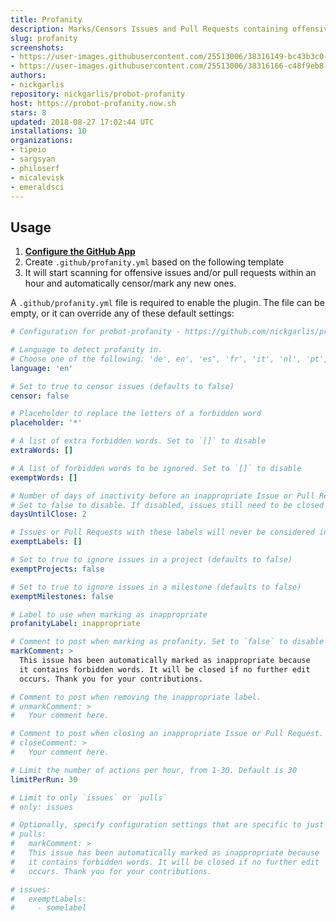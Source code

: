 ```yaml
---
title: Profanity
description: Marks/Censors Issues and Pull Requests containing offensive content.
slug: profanity
screenshots:
- https://user-images.githubusercontent.com/25513006/38316149-bc43b3c0-3832-11e8-8b13-53216b342027.png
- https://user-images.githubusercontent.com/25513006/38316166-c48f9eb8-3832-11e8-95a3-78773c7120a4.png
authors:
- nickgarlis
repository: nickgarlis/probot-profanity
host: https://probot-profanity.now.sh
stars: 8
updated: 2018-08-27 17:02:44 UTC
installations: 10
organizations:
- tipeio
- sargsyan
- philoserf
- micalevisk
- emeraldsci
---
```


## Usage

1. **[Configure the GitHub App](https://github.com/apps/profanity)**
2. Create `.github/profanity.yml` based on the following template
3. It will start scanning for offensive issues and/or pull requests within an hour and automatically censor/mark any new ones.

A `.github/profanity.yml` file is required to enable the plugin. The file can be empty, or it can override any of these default settings:

```yml
# Configuration for probot-profanity - https://github.com/nickgarlis/probot-profanity

# Language to detect profanity in.
# Choose one of the following: 'de', en', 'es', 'fr', 'it', 'nl', 'pt', 'ru'
language: 'en'

# Set to true to censor issues (defaults to false)
censor: false

# Placeholder to replace the letters of a forbidden word
placeholder: '*'

# A list of extra forbidden words. Set to `[]` to disable
extraWords: []

# A list of forbidden words to be ignored. Set to `[]` to disable
exemptWords: []

# Number of days of inactivity before an inappropriate Issue or Pull Request is closed.
# Set to false to disable. If disabled, issues still need to be closed manually, but will remain marked as inappropriate.
daysUntilClose: 2

# Issues or Pull Requests with these labels will never be considered inappropriate. Set to `[]` to disable
exemptLabels: []

# Set to true to ignore issues in a project (defaults to false)
exemptProjects: false

# Set to true to ignore issues in a milestone (defaults to false)
exemptMilestones: false

# Label to use when marking as inappropriate
profanityLabel: inappropriate

# Comment to post when marking as profanity. Set to `false` to disable
markComment: >
  This issue has been automatically marked as inappropriate because
  it contains forbidden words. It will be closed if no further edit
  occurs. Thank you for your contributions.

# Comment to post when removing the inappropriate label.
# unmarkComment: >
#   Your comment here.

# Comment to post when closing an inappropriate Issue or Pull Request.
# closeComment: >
#   Your comment here.  

# Limit the number of actions per hour, from 1-30. Default is 30
limitPerRun: 30

# Limit to only `issues` or `pulls`
# only: issues

# Optionally, specify configuration settings that are specific to just 'issues' or 'pulls':
# pulls:
#   markComment: >
#   This issue has been automatically marked as inappropriate because
#   it contains forbidden words. It will be closed if no further edit
#   occurs. Thank you for your contributions.

# issues:
#   exemptLabels:
#     - somelabel
```

